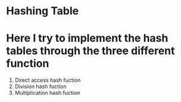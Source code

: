 # Hashing Table

# Here I try to implement the hash tables through the three different function
1. Direct access hash fuction
2. Division hash fuction
3. Multiplication hash fuction

